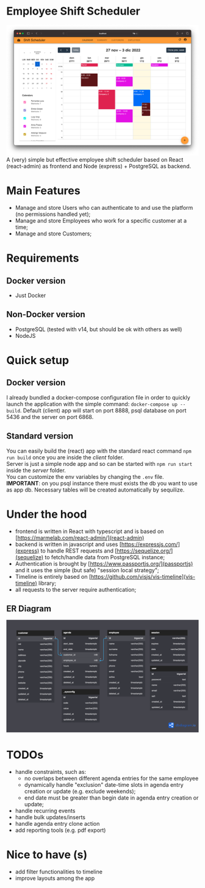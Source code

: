 # Employee Shift Scheduler
![Home screen](docs/images/home-calendar.png?raw=true "Home screen")
A (very) simple but effective employee shift scheduler based on React (react-admin) as frontend and Node (express) + PostgreSQL as backend.<br>

# Main Features
- Manage and store Users who can authenticate to and use the platform (no permissions handled yet);
- Manage and store Employees who work for a specific customer at a time;
- Manage and store Customers;

# Requirements
## Docker version
- Just Docker

## Non-Docker version
- PostgreSQL (tested with v14, but should be ok with others as well)
- NodeJS

# Quick setup
## Docker version
I already bundled a docker-compose configuration file in order to quickly launch the application with the simple command: `docker-compose up --build`. Default (client) app will start on port 8888, psql database on port 5436 and the server on port 6868.

## Standard version
You can easily build the (react) app with the standard react command `npm run build` once you are inside the *client* folder. <br>
Server is just a simple node app and so can be started with `npm run start` inside the *server* folder.<br>
You can customize the env variables by changing the `.env` file.<br>
**IMPORTANT**: on you psql instance there must exists the db you want to use as app db. Necessary tables will be created automatically by sequilize.

# Under the hood
- frontend is written in React with typescript and is based on [https://marmelab.com/react-admin/](react-admin)
- backend is written in javascript and uses [https://expressjs.com/](express) to handle REST requests and [https://sequelize.org/](sequelize) to fetch/handle data from PostgreSQL instance;
- Authentication is brought by [https://www.passportjs.org/](passportjs) and it uses the simple (but safe) "session local strategy";
- Timeline is entirely based on [https://github.com/visjs/vis-timeline](vis-timeline) library;
- all requests to the server require authentication;

## ER Diagram
![ER diagram](docs/images/er.png?raw=true "Entity-Relationship Diagram")

# TODOs
- handle constraints, such as:
  - no overlaps between different agenda entries for the same employee
  - dynamically handle "exclusion" date-time slots in agenda entry creation or update (e.g. exclude weekends);
  - end date must be greater than begin date in agenda entry creation or update;
- handle recurring events
- handle bulk updates/inserts
- handle agenda entry clone action
- add reporting tools (e.g. pdf export)

# Nice to have (s)
- add filter functionalities to timeline
- improve layouts among the app